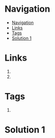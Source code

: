 # Navigation
- [Navigation](#navigation)
- [Links](#links)
- [Tags](#tags)
- [Solution 1](#solution-1)

# Links
1. 
2. 

# Tags
1. 

# Solution 1